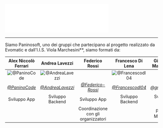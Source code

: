 ![Paninosoft](logotype.png)

---
Siamo Paninosoft, uno dei gruppi che partecipano al progetto realizzato da Evomatic e dall'I.I.S. Viola Marchesini**, siamo formati da:

|Alex Niccolò Ferrari|Andrea Lavezzi|Federico Rossi|Francesco Di Lena|Giovanni Marchetto|
|:---:|:---:|:---:|:---:|:---:|
|![@PaninoCode](https://github.com/PaninoCode.png?size=100)|![@AndreaLavezzi](https://github.com/AndreaLavezzi.png?size=100)||![@Francescodl04](https://github.com/Francescodl04.png?size=100)||
|*[@PaninoCode](https://github.com/PaninoCode)*|*[@AndreaLavezzi](https://github.com/AndreaLavezzi)*|*[@Federico-Rossi](https://github.com/Federico-Rossi)*|*[@Francescodl04](https://github.com/Francescodl04)*|*[@gmarck04](https://github.com/gmarck04)*|
|Sviluppo App|Sviluppo Backend|Sviluppo App|Sviluppo Backend|Sviluppo App|
|||Coordinazione con gli organizzatori||Project Manager|

